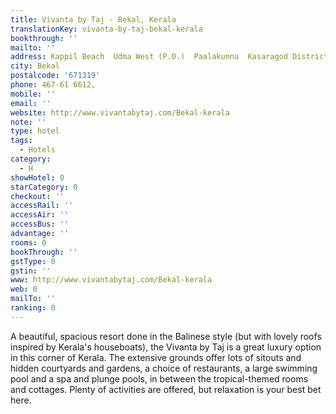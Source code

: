 ```yaml
---
title: Vivanta by Taj - Bekal, Kerala
translationKey: vivanta-by-taj-bekal-kerala
bookthrough: ''
mailto: ''
address: Kappil Beach  Udma West (P.O.)  Paalakunnu  Kasaragod District
city: Bekal
postalcode: '671319'
phone: 467-61 6612,
mobile: ''
email: ''
website: http://www.vivantabytaj.com/Bekal-kerala
note: ''
type: hotel
tags:
  - Hotels
category:
  - H
showHotel: 0
starCategory: 0
checkout: ''
accessRail: ''
accessAir: ''
accessBus: ''
advantage: ''
rooms: 0
bookThrough: ''
gstType: 0
gstin: ''
www: http://www.vivantabytaj.com/Bekal-kerala
web: 0
mailTo: ''
ranking: 0
---
```







A beautiful, spacious resort done in the Balinese style (but with lovely roofs inspired by Kerala's houseboats), the Vivanta by Taj is a great luxury option in this corner of Kerala. The extensive grounds offer lots of sitouts and hidden courtyards and gardens, a choice of restaurants, a large swimming pool and a spa and plunge pools, in between the tropical-themed rooms and cottages. Plenty of activities are offered, but relaxation is your best bet here.